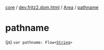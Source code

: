 [core](../../index.md) / [dev.fritz2.dom.html](../index.md) / [Area](index.md) / [pathname](./pathname.md)

# pathname

(js) `var pathname: Flow<`[`String`](https://kotlinlang.org/api/latest/jvm/stdlib/kotlin/-string/index.html)`>`